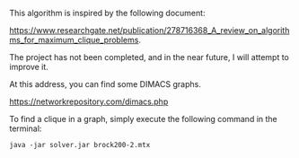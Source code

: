 This algorithm is inspired by the following document: 

https://www.researchgate.net/publication/278716368_A_review_on_algorithms_for_maximum_clique_problems.

The project has not been completed, and in the near future, I will attempt to improve it.

At this address, you can find some DIMACS graphs.

https://networkrepository.com/dimacs.php

To find a clique in a graph, simply execute the following command in the terminal:

```
java -jar solver.jar brock200-2.mtx
```
